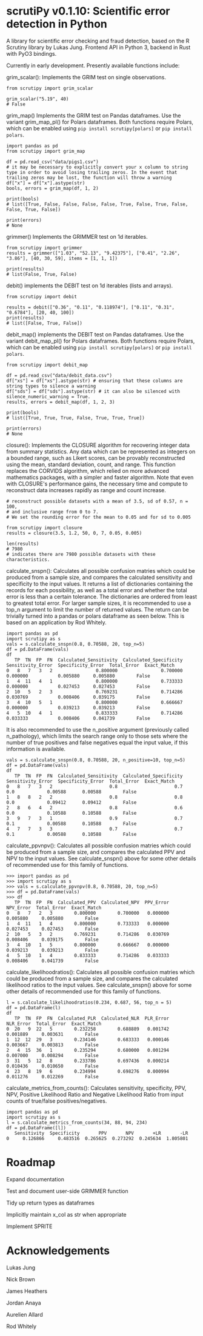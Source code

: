 # scrutiPy v0.1.10: Scientific error detection in Python

A library for scientific error checking and fraud detection, based on the R Scrutiny library by Lukas Jung. Frontend API in Python 3, backend in Rust with PyO3 bindings. 

Currently in early development. Presently available functions include:

grim_scalar(): Implements the GRIM test on single observations. 

```
from scrutipy import grim_scalar

grim_scalar("5.19", 40)
# False
```

grim_map() Implements the GRIM test on Pandas dataframes. Use the variant grim_map_pl() for Polars dataframes. Both functions require Polars, which can be enabled using `pip install scrutipy[polars]` or `pip install polars`.

```
import pandas as pd
from scrutipy import grim_map 

df = pd.read_csv("data/pigs1.csv")
# it may be necessary to explicitly convert your x column to string type in order to avoid losing trailing zeros. In the event that trailing zeros may be lost, the function will throw a warning 
df["x"] = df["x"].astype(str) 
bools, errors = grim_map(df, 1, 2)

print(bools)
# list([True, False, False, False, False, True, False, True, False, False, True, False])

print(errors)
# None
```

grimmer() Implements the GRIMMER test on 1d iterables.

```
from scrutipy import grimmer
results = grimmer(["1.03", "52.13", "9.42375"], ["0.41", "2.26", "3.86"], [40, 30, 59], items = [1, 1, 1])

print(results)
# list(False, True, False) 

```

debit() implements the DEBIT test on 1d iterables (lists and arrays). 

```
from scrutipy import debit

results = debit(["0.36", "0.11", "0.118974"], ["0.11", "0.31", "0.6784"], [20, 40, 100])
print(results)
# list([False, True, False])
```

debit_map() implements the DEBIT test on Pandas dataframes. Use the variant debit_map_pl() for Polars dataframes. Both functions require Polars, which can be enabled using `pip install scrutipy[polars]` or `pip install polars`.

```
from scrutipy import debit_map 

df = pd.read_csv("data/debit_data.csv")
df["xs"] = df["xs"].astype(str) # ensuring that these columns are string types to silence a warning
df["sds"] = df["sds"].astype(str) # it can also be silenced with silence_numeric_warning = True.
results, errors = debit_map(df, 1, 2, 3)

print(bools)
# list([True, True, True, False, True, True, True])

print(errors)
# None
```

closure(): Implements the CLOSURE algorithm for recovering integer data from summary statistics. Any data which can be represented as integers on a bounded range, such as Likert scores, can be provably reconstructed using the mean, standard deviation, count, and range. 
This function replaces the CORVIDS algorithm, which relied on more advanced mathematics packages, with a simpler and faster algorithm. 
Note that even with CLOSURE's performance gains, the necessary time and compute to reconstruct data increases rapidly as range and count increase. 

```
# reconstruct possible datasets with a mean of 3.5, sd of 0.57, n = 100, 
# and inclusive range from 0 to 7. 
# We set the rounding error for the mean to 0.05 and for sd to 0.005

from scrutipy import closure
results = closure(3.5, 1.2, 50, 0, 7, 0.05, 0.005) 

len(results)
# 7980 
# indicates there are 7980 possible datasets with these characteristics.
```

calculate_snspn(): Calculates all possible confusion matries which could be produced from a sample size, and compares the calculated sensitivity and specificity to the input values. It returns a list of dictionaries containing the records for each possibility, as well as a total error and whether the total error is less than a certain tolerance. 
The dictionaries are ordered from least to greatest total error. For larger sample sizes, it is recommended to use a top_n argument to limit the number of returned values. The return can be trivially turned into a pandas or polars dataframe as seen below.
This is based on an application by Rod Whitely.
```
import pandas as pd
import scrutipy as s
vals = s.calculate_snspn(0.8, 0.70588, 20, top_n=5)
df = pd.DataFrame(vals)
df
   TP  TN  FP  FN  Calculated_Sensitivity  Calculated_Specificity  Sensitivity_Error  Specificity_Error  Total_Error  Exact_Match
0   8   7   3   2                0.800000                0.700000           0.000000           0.005880     0.005880        False
1   4  11   4   1                0.800000                0.733333           0.000000           0.027453     0.027453        False
2  10   5   2   3                0.769231                0.714286           0.030769           0.008406     0.039175        False
3   4  10   5   1                0.800000                0.666667           0.000000           0.039213     0.039213        False
4   5  10   4   1                0.833333                0.714286           0.033333           0.008406     0.041739        False
```

It is also recommended to use the n_positive argument (previously called n_pathology), which limits the search range only to those sets where the number of true positives and false negatives equal the input value, if this information is available.

```
vals = s.calculate_snspn(0.8, 0.70588, 20, n_positive=10, top_n=5)
df = pd.DataFrame(vals)
df
   TP  TN  FP  FN  Calculated_Sensitivity  Calculated_Specificity  Sensitivity_Error  Specificity_Error  Total_Error  Exact_Match
0   8   7   3   2                     0.8                     0.7                0.0            0.00588      0.00588        False
1   8   8   2   2                     0.8                     0.8                0.0            0.09412      0.09412        False
2   8   6   4   2                     0.8                     0.6                0.0            0.10588      0.10588        False
3   9   7   3   1                     0.9                     0.7                0.1            0.00588      0.10588        False
4   7   7   3   3                     0.7                     0.7                0.1            0.00588      0.10588        False
```

calculate_ppvnpv(): Calculates all possible confusion matries which could be produced from a sample size, and compares the calculated PPV and NPV to the input values. See calculate_snspn() above for some other details of recommended use for this family of functions.

```
>>> import pandas as pd
>>> import scrutipy as s
>>> vals = s.calculate_ppvnpv(0.8, 0.70588, 20, top_n=5)
>>> df = pd.DataFrame(vals)
>>> df
   TP  TN  FP  FN  Calculated_PPV  Calculated_NPV  PPV_Error  NPV_Error  Total_Error  Exact_Match
0   8   7   2   3        0.800000        0.700000   0.000000   0.005880     0.005880        False
1   4  11   1   4        0.800000        0.733333   0.000000   0.027453     0.027453        False
2  10   5   3   2        0.769231        0.714286   0.030769   0.008406     0.039175        False
3   4  10   1   5        0.800000        0.666667   0.000000   0.039213     0.039213        False
4   5  10   1   4        0.833333        0.714286   0.033333   0.008406     0.041739        False
```



calculate_likelihoodratios(): Calculates all possible confusion matries which could be produced from a sample size, and compares the calculated likelihood ratios to the input values. See calculate_snspn() above for some other details of recommended use for this family of functions.

```
l = s.calculate_likelihoodratios(0.234, 0.687, 56, top_n = 5)
df = pd.DataFrame(l)
df
   TP  TN  FP  FN  Calculated_PLR  Calculated_NLR  PLR_Error  NLR_Error  Total_Error  Exact_Match
0  20   9  22   5        0.232258        0.688889   0.001742   0.001889     0.003631        False
1  12  12  29   3        0.234146        0.683333   0.000146   0.003667     0.003813        False
2   4  15  36   1        0.235294        0.680000   0.001294   0.007000     0.008294        False
3  31   5  12   8        0.233786        0.697436   0.000214   0.010436     0.010650        False
4  23   8  19   6        0.234994        0.698276   0.000994   0.011276     0.012269        False

```

calculate_metrics_from_counts(): Calculates sensitivity, specificity, PPV, NPV, Positive Likelihood Ratio and Negative Likelihood Ratio from input counts of true/false positives/negatives.

```
import pandas as pd
import scrutipy as s
l = s.calculate_metrics_from_counts(34, 88, 94, 234)
df = pd.DataFrame([l])
   Sensitivity  Specificity       PPV       NPV       +LR       -LR
0     0.126866     0.483516  0.265625  0.273292  0.245634  1.805801

```

# Roadmap

Expand documentation

Test and document user-side GRIMMER function 

Tidy up return types as dataframes

Implicitly maintain x_col as str when appropriate

Implement SPRITE


# Acknowledgements

Lukas Jung

Nick Brown

James Heathers

Jordan Anaya

Aurelien Allard

Rod Whitely
